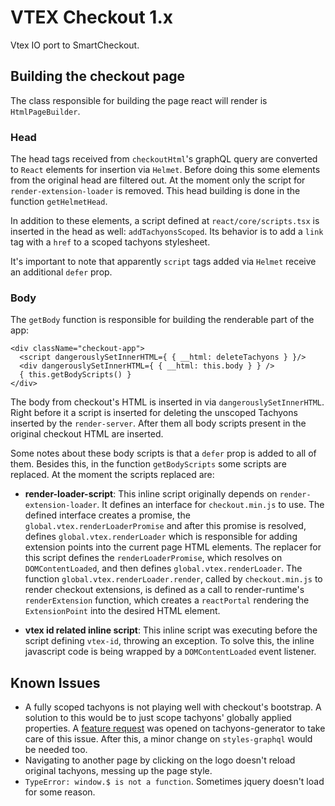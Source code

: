 # VTEX Checkout 1.x

Vtex IO port to SmartCheckout. 

## Building the checkout page

The class responsible for building the page react will render is `HtmlPageBuilder`. 

### Head

The head tags received from `checkoutHtml`'s graphQL query are converted to `React` elements for insertion via `Helmet`.
Before doing this some elements from the original head are filtered out. At the moment only the script for `render-extension-loader`
is removed. This head building is done in the function `getHelmetHead`.

In addition to these elements, a script defined at `react/core/scripts.tsx` is inserted in the head as well: `addTachyonsScoped`. 
Its behavior is to add a `link` tag with a `href` to a scoped tachyons stylesheet.

It's important to note that apparently `script` tags added via `Helmet` receive an additional `defer` prop.

### Body 

The `getBody` function is responsible for building the renderable part of the app:
```
<div className="checkout-app">
  <script dangerouslySetInnerHTML={ { __html: deleteTachyons } }/>
  <div dangerouslySetInnerHTML={ { __html: this.body } } />
  { this.getBodyScripts() }
</div>
```

The body from checkout's HTML is inserted in via `dangerouslySetInnerHTML`. Right before it a script is inserted for deleting
the unscoped Tachyons inserted by the `render-server`. After them all body scripts present in the original checkout HTML are
inserted. 

Some notes about these body scripts is that a `defer` prop is added to all of them. Besides this, in the function `getBodyScripts`
some scripts are replaced. At the moment the scripts replaced are:

- **render-loader-script**: This inline script originally depends on `render-extension-loader`. It defines an interface for `checkout.min.js` to use.
The defined interface creates a promise, the `global.vtex.renderLoaderPromise` and after this promise is resolved, defines `global.vtex.renderLoader`
which is responsible for adding extension points into the current page HTML elements. The replacer for this script defines the `renderLoaderPromise`,
which resolves on `DOMContentLoaded`, and then defines `global.vtex.renderLoader`. The function `global.vtex.renderLoader.render`, called by `checkout.min.js`
to render checkout extensions, is defined as a call to render-runtime's `renderExtension` function, which creates a `reactPortal` rendering the `ExtensionPoint` into
the desired HTML element.

- **vtex id related inline script**: This inline script was executing before the script defining `vtex-id`, throwing an exception. To solve this,
the inline javascript code is being wrapped by a `DOMContentLoaded` event listener.

## Known Issues

- A fully scoped tachyons is not playing well with checkout's bootstrap. A solution to this would be to just scope tachyons' globally applied properties.
A [feature request](https://github.com/vtex/tachyons-generator/issues/20) was opened on tachyons-generator to take care of this issue. After this, a minor change on `styles-graphql` would be needed too.
- Navigating to another page by clicking on the logo doesn't reload original tachyons, messing up the page style.
- `TypeError: window.$ is not a function`. Sometimes jquery doesn't load for some reason.

